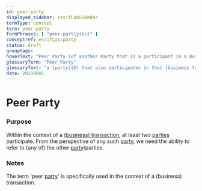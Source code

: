 ```yaml
---
id: peer-party
displayed_sidebar: essifLabSideBar
termType: concept
term: peer-party
formPhrases: [ "peer-part{yies}" ]
conceptref: essifLab:party
status: draft
grouptags:
hoverText: "Peer Party (of another Party that is a participant in a Business Transaction): a Party that also participates in that Business Transaction."
glossaryTerm: "Peer Party"
glossaryText: "a [party](@) that also participates in that [business transaction](transaction@)."
date: 20210601
---
```


# Peer Party

### Purpose

Within the context of a [(business) transaction](transaction@), at least two [parties](@) participate. From the perspective of any such [party](@), we need the ability to refer to (any of) the other [party](@)/parties.

### Notes

The term 'peer [party](@)' is specifically used in the context of a (business) transaction.
